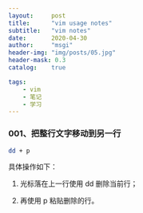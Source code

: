 ```yaml
---
layout:     post
title:      "vim usage notes"
subtitle:   "vim notes"
date:       2020-04-30
author:     "msgi"
header-img: "img/posts/05.jpg"
header-mask: 0.3
catalog:    true

tags:
    - vim
    - 笔记
    - 学习
---
```


### 001、把整行文字移动到另一行

```bash
dd + p
```

具体操作如下：

1. 光标落在上一行使用 dd 删除当前行；

2. 再使用 p 粘贴删除的行。